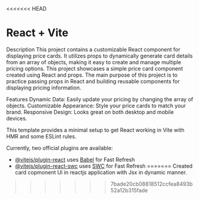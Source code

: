 <<<<<<< HEAD
# React + Vite

Description
This project contains a customizable React component for displaying price cards. It utilizes props to dynamically generate card details from an array of objects, making it easy to create and manage multiple pricing options. This project showcases a simple price card component created using React and props. The main purpose of this project is to practice passing props in React and building reusable components for displaying pricing information.

Features
Dynamic Data: Easily update your pricing by changing the array of objects.
Customizable Appearance: Style your price cards to match your brand.
Responsive Design: Looks great on both desktop and mobile devices.

This template provides a minimal setup to get React working in Vite with HMR and some ESLint rules.

Currently, two official plugins are available:

- [@vitejs/plugin-react](https://github.com/vitejs/vite-plugin-react/blob/main/packages/plugin-react/README.md) uses [Babel](https://babeljs.io/) for Fast Refresh
- [@vitejs/plugin-react-swc](https://github.com/vitejs/vite-plugin-react-swc) uses [SWC](https://swc.rs/) for Fast Refresh
=======
Created card copmonent Ui in reactjs application with Jsx in dynamic manner.
>>>>>>> 7bade20cb08818512ccfea8493b52a12b315fade
